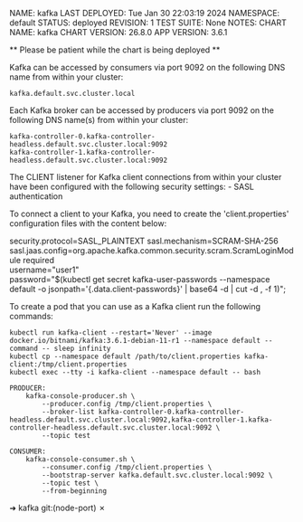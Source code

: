 NAME: kafka
LAST DEPLOYED: Tue Jan 30 22:03:19 2024
NAMESPACE: default
STATUS: deployed
REVISION: 1
TEST SUITE: None
NOTES:
CHART NAME: kafka
CHART VERSION: 26.8.0
APP VERSION: 3.6.1

** Please be patient while the chart is being deployed **

Kafka can be accessed by consumers via port 9092 on the following DNS name from within your cluster:

    kafka.default.svc.cluster.local

Each Kafka broker can be accessed by producers via port 9092 on the following DNS name(s) from within your cluster:

    kafka-controller-0.kafka-controller-headless.default.svc.cluster.local:9092
    kafka-controller-1.kafka-controller-headless.default.svc.cluster.local:9092

The CLIENT listener for Kafka client connections from within your cluster have been configured with the following security settings:
    - SASL authentication

To connect a client to your Kafka, you need to create the 'client.properties' configuration files with the content below:

security.protocol=SASL_PLAINTEXT
sasl.mechanism=SCRAM-SHA-256
sasl.jaas.config=org.apache.kafka.common.security.scram.ScramLoginModule required \
    username="user1" \
    password="$(kubectl get secret kafka-user-passwords --namespace default -o jsonpath='{.data.client-passwords}' | base64 -d | cut -d , -f 1)";

To create a pod that you can use as a Kafka client run the following commands:

    kubectl run kafka-client --restart='Never' --image docker.io/bitnami/kafka:3.6.1-debian-11-r1 --namespace default --command -- sleep infinity
    kubectl cp --namespace default /path/to/client.properties kafka-client:/tmp/client.properties
    kubectl exec --tty -i kafka-client --namespace default -- bash

    PRODUCER:
        kafka-console-producer.sh \
            --producer.config /tmp/client.properties \
            --broker-list kafka-controller-0.kafka-controller-headless.default.svc.cluster.local:9092,kafka-controller-1.kafka-controller-headless.default.svc.cluster.local:9092 \
            --topic test

    CONSUMER:
        kafka-console-consumer.sh \
            --consumer.config /tmp/client.properties \
            --bootstrap-server kafka.default.svc.cluster.local:9092 \
            --topic test \
            --from-beginning
➜  kafka git:(node-port) ✗ 